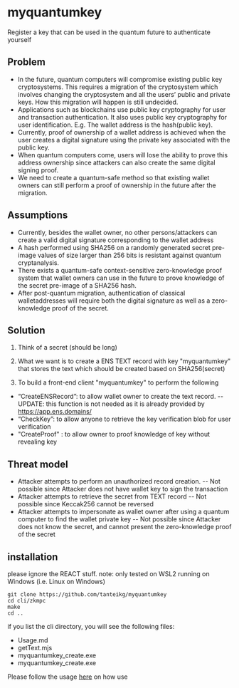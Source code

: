 # myquantumkey
Register a key that can be used in the quantum future to authenticate yourself

## Problem
-	In the future, quantum computers will compromise existing public key cryptosystems. This requires a migration of the cryptosystem which involves changing the cryptosystem and all the users’ public and private keys. How this migration will happen is still undecided.
-	Applications such as blockchains use public key cryptography for user and transaction authentication. It also uses public key cryptography for user identification. E.g. The wallet address is the hash(public key). 
-	Currently, proof of ownership of a wallet address is achieved when the user creates a digital signature using the private key associated with the public key.
-	When quantum computers come, users will lose the ability to prove this address ownership since attackers can also create the same digital signing proof. 
-	We need to create a quantum-safe method so that existing wallet owners can still perform a proof of ownership in the future after the migration.

## Assumptions
-	Currently, besides the wallet owner, no other persons/attackers can create a valid digital signature corresponding to the wallet address
-	A hash performed using SHA256 on a randomly generated secret pre-image values of size larger than 256 bits is resistant against quantum cryptanalysis.
-	There exists a quantum-safe context-sensitive zero-knowledge proof system that wallet owners can use in the future to prove knowledge of the secret pre-image of a SHA256 hash.
-	After post-quantum migration, authentication of classical walletaddresses will require both the digital signature as well as a zero-knowledge proof of the secret.

## Solution
1) Think of a secret (should be long)
   
2)	What we want is to create a ENS TEXT record with key "myquantumkey" that stores the text which should be created based on SHA256(secret)
   
3)	To build a front-end client "myquantumkey" to perform the following
 - “CreateENSRecord”: to allow wallet owner to create the text record.
    -- UPDATE: this function is not needed as it is already provided by https://app.ens.domains/
 - “CheckKey”: to allow anyone to retrieve the key verification blob for user verification
 - "CreateProof" : to allow owner to proof knowledge of key without revealing key 

## Threat model
- 	Attacker attempts to perform an unauthorized record creation.
   --	Not possible since Attacker does not have wallet key to sign the transaction
-	 Attacker attempts to retrieve the secret from TEXT record
   --	Not possible since Keccak256 cannot be reversed
-	Attacker attempts to impersonate as wallet owner after using a quantum computer to find the wallet private key
  --	Not possible since Attacker does not know the secret, and cannot present the zero-knowledge proof of the secret

## installation 

please ignore the REACT stuff. 
note: only tested on WSL2 running on Windows (i.e. Linux on Windows)

```
git clone https://github.com/tanteikg/myquantumkey
cd cli/zkmpc
make
cd ..
```

if you list the cli directory, you will see the following files:
- Usage.md 
- getText.mjs 
- myquantumkey\_create.exe
- myquantumkey\_create.exe

Please follow the usage [here](cli/Usage.md) on how use 


